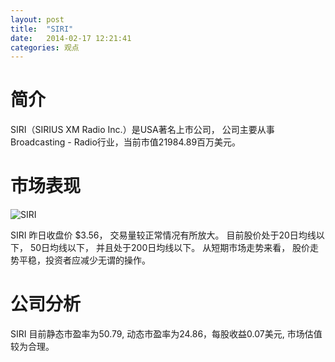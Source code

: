 ```yaml
---
layout: post
title:  "SIRI"
date:   2014-02-17 12:21:41
categories: 观点
---
```


# 简介
SIRI（SIRIUS XM Radio Inc.）是USA著名上市公司，
公司主要从事Broadcasting - Radio行业，当前市值21984.89百万美元。

# 市场表现

![SIRI](http://finviz.com/chart.ashx?t=SIRI&ty=c&ta=1&p=d&s=l)

SIRI 昨日收盘价 $3.56，
交易量较正常情况有所放大。
目前股价处于20日均线以下，
50日均线以下，
并且处于200日均线以下。
从短期市场走势来看，
股价走势平稳，投资者应减少无谓的操作。

# 公司分析
SIRI 目前静态市盈率为50.79, 动态市盈率为24.86，每股收益0.07美元,
市场估值较为合理。
